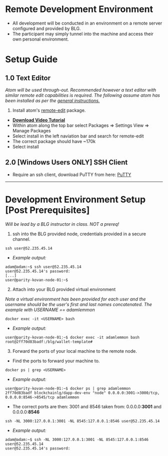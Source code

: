 # Remote Development Environment
- All development will be conducted in an environment on a remote server configured and provided by BLG.
- The participant may simply tunnel into the machine and access their own personal environment.

# Setup Guide
## 1.0 Text Editor

*Atom will be used through-out. Recommended however a text editor with similar remote edit capabilities is required. The following assume atom has been installed as per the [general instructions.](https://github.com/Blockchain-Learning-Group/dapp-fundamentals/blob/master/course-content/prerequisites/general.md#31-text-editor)*
1. Install atom's [remote-edit](https://atom.io/packages/remote-edit) package.
- __[Download Video Tutorial](https://github.com/Blockchain-Learning-Group/dapp-fundamentals/raw/master/course-content/video-tutorials/atom-remote-edit.mp4)__
- Within atom along the top bar select Packages => Settings View => Manage Packages
- Select install in the left naviation bar and search for remote-edit
- The correct package should have ~170k
- Select install

## 2.0 [Windows Users ONLY] SSH Client
- Require an ssh client, download PuTTY from here: [PuTTY](https://www.chiark.greenend.org.uk/~sgtatham/putty/latest.html)
---
# Development Environment Setup [Post Prerequisites]

*Will be lead by a BLG instructor in class. NOT a prereq!*

1. ssh into the BLG provided node, credentials provided in a secure channel.
```
ssh user@52.235.45.14
```
- *Example output:*
```
adam@adam:~$ ssh user@52.235.45.14
user@52.235.45.14's password:
[...]
user@parity-kovan-node-01:~$
```
2. Attach into your BLG provided virtual environment

*Note a virtual environment has been provided for each user and the username should be the user's first and last names concatenated. The example with USERNAME == adamlemmon*
```
docker exec -it <USERNAME> bash
```
- *Example output:*
```
user@parity-kovan-node-01:~$ docker exec -it adamlemmon bash
root@2ff70d83badf:/blg/wallet-template#
```
3. Forward the ports of your local machine to the remote node.

- Find the ports to forward your machine to.
```
docker ps | grep <USERNAME>
```
- *Example output:*
```
user@parity-kovan-node-01:~$ docker ps | grep adamlemmon
2ff70d83badf blockchainlg/dapp-dev-env "node" 0.0.0.0:3001->3000/tcp, 0.0.0.0:8546->8545/tcp adamlemmon
```
- The correct ports are then: 3001 and 8546 taken from: 0.0.0.0:__3001__ and 0.0.0.0:__8546__
```
ssh -NL 3000:127.0.0.1:3001 -NL 8545:127.0.0.1:8546 user@52.235.45.14
```
- *Example output:*
```
adam@adam:~$ ssh -NL 3000:127.0.0.1:3001 -NL 8545:127.0.0.1:8546 user@52.235.45.14
user@52.235.45.14's password:

```
